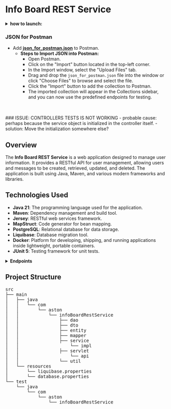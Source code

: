 # Info Board REST Service

<details>
  <summary><strong>how to launch:</strong></summary>


install tomcat 8.5.97 go to configuration:
<br> ![image](https://github.com/user-attachments/assets/142fb365-f56a-40fe-a6d7-233a99170d32)
<br> choose tomcat server -> local
<br>![image](https://github.com/user-attachments/assets/b2a73286-ecc7-4518-9cf6-98cd753a66b9)
<br> add artifact
<br>![image](https://github.com/user-attachments/assets/0cfa8181-9092-4dc8-8002-47f748611e3f)
<br> choose exploaded
<br>![image](https://github.com/user-attachments/assets/0c23847a-b2fd-4d6b-a342-8ce65d86190c)
<br> from application context only '/' remains
<br>![image](https://github.com/user-attachments/assets/98729444-9d9d-47e6-ab94-3ec38fa7a008)
<br> start docker and launch compose.yaml
<br>![image](https://github.com/user-attachments/assets/496a0f6c-3e8f-4d82-b1aa-400ef51c9cc3)

  </details>







### JSON for Postman
- Add **[json_for_postman.json](json_for_postman.json)** to Postman.
    - **Steps to Import JSON into Postman:**
      - Open Postman.
      - Click on the "Import" button located in the top-left corner.
      - In the Import window, select the "Upload Files" tab.
      - Drag and drop the `json_for_postman.json` file into the window or click "Choose Files" to browse and select the file.
      - Click the "Import" button to add the collection to Postman.
      - The imported collection will appear in the Collections sidebar, and you can now use the predefined endpoints for testing.
<br>
<br>
### ISSUE: CONTROLLERS TESTS IS NOT WORKING
- probable cause: perhaps because the service object is initialized in the controller itself. 
- solution: Move the initialization somewhere else?

## Overview

The **Info Board REST Service** is a web application designed to manage user information. It provides a RESTful API for user management, allowing users and messages to be created, retrieved, updated, and deleted. The application is built using Java, Maven, and various modern frameworks and libraries.

## Technologies Used

- **Java 21**: The programming language used for the application.
- **Maven**: Dependency management and build tool.
- **Jersey**: RESTful web services framework.
- **MapStruct**: Code generator for bean mapping.
- **PostgreSQL**: Relational database for data storage.
- **Liquibase**: Database migration tool.
- **Docker**: Platform for developing, shipping, and running applications inside lightweight, portable containers.
- **JUnit 5**: Testing framework for unit tests.


<details>
  <summary><strong>Endpoints</strong></summary>

### User Endpoints

- **GET /users**: Retrieve a list of all users.
- **GET /users/{id}**: Retrieve a specific user by their ID.
- **GET /users/{email}**: Retrieve a specific user by their email.
- **POST /users**: Create a new user.
    - **Request Body**: JSON object containing user details.
- **DELETE /users/{email}**: Delete a user by their email.

### Message Endpoints

- **GET /messages**: Retrieve a list of all messages.
- **GET /messages/{id}**: Retrieve a specific message by its ID.
- **POST /messages**: Create a new message.
    - **Request Body**: JSON object containing message details.
- **DELETE /messages/{id}**: Delete a message by its ID.

</details>

## Project Structure

<pre>
src
├── main
│   ├── java
│   │   └── com
│   │       └── aston
│   │           └── infoBoardRestService
│   │               ├── dao
│   │               ├── dto
│   │               ├── entity
│   │               ├── mapper
│   │               ├── service
│   │                   └── impl
│   │               ├── servlet
│   │                   └── api
│   │               └── util
│   └── resources
│       └── liquibase.properties
│       └── database.properties
└── test
    └── java
        └── com
            └── aston
                └── infoBoardRestService
</pre>


